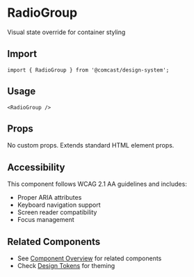 # RadioGroup

Visual state override for container styling

## Import

```tsx
import { RadioGroup } from '@comcast/design-system';
```

## Usage

```tsx
<RadioGroup />
```

## Props

No custom props. Extends standard HTML element props.
## Accessibility

This component follows WCAG 2.1 AA guidelines and includes:

- Proper ARIA attributes
- Keyboard navigation support
- Screen reader compatibility
- Focus management

## Related Components

- See [Component Overview](/docs/components) for related components
- Check [Design Tokens](/docs/tokens) for theming
